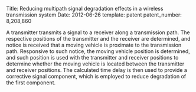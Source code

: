 Title:  Reducing multipath signal degradation effects in a wireless transmission system 
Date: 2012-06-26
template: patent
patent_number: 8,208,860

A transmitter transmits a signal to a receiver along a transmission
path. The respective positions of the transmitter and the receiver are
determined, and notice is received that a moving vehicle is proximate to
the transmission path. Responsive to such notice, the moving vehicle
position is determined, and such position is used with the transmitter
and receiver positions to determine whether the moving vehicle is
located between the transmitter and receiver positions. The calculated
time delay is then used to provide a corrective signal component, which
is employed to reduce degradation of the first component. 
